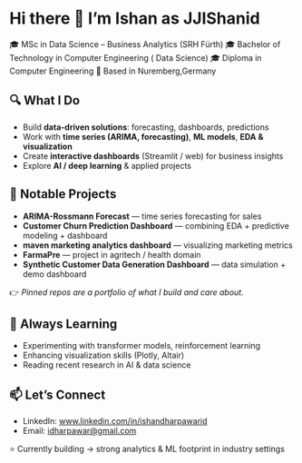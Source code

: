 # Hi there 👋 I’m Ishan as JJIShanid

🎓 MSc in Data Science – Business Analytics (SRH Fürth)
🎓 Bachelor of Technology in Computer Engineering ( Data Science) 
🎓 Diploma in Computer Engineering 
📍 Based in Nuremberg,Germany  
  
## 🔍 What I Do  
- Build **data-driven solutions**: forecasting, dashboards, predictions  
- Work with **time series (ARIMA, forecasting)**, **ML models**, **EDA & visualization**  
- Create **interactive dashboards** (Streamlit / web) for business insights  
- Explore **AI / deep learning** & applied projects  

## 📂 Notable Projects  
- **ARIMA-Rossmann Forecast** — time series forecasting for sales  
- **Customer Churn Prediction Dashboard** — combining EDA + predictive modeling + dashboard  
- **maven marketing analytics dashboard** — visualizing marketing metrics  
- **FarmaPre** — project in agritech / health domain  
- **Synthetic Customer Data Generation Dashboard** — data simulation + demo dashboard  

👉 *Pinned repos are a portfolio of what I build and care about.*  

## 🌱 Always Learning  
- Experimenting with transformer models, reinforcement learning  
- Enhancing visualization skills (Plotly, Altair)  
- Reading recent research in AI & data science  

## 📫 Let’s Connect  
- LinkedIn: www.linkedin.com/in/ishandharpawarid 
- Email: idharpawar@gmail.com   

⭐ Currently building → strong analytics & ML footprint in industry settings  
